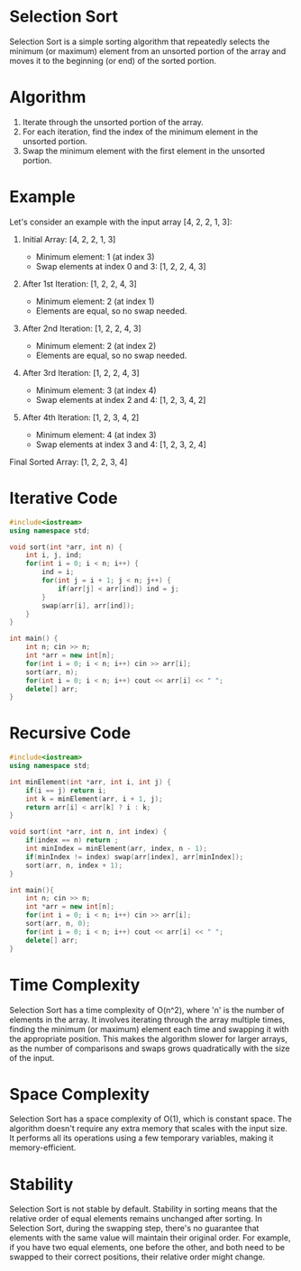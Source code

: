 # Selection Sort

 Selection Sort is a simple sorting algorithm that repeatedly selects the minimum (or maximum) element from an unsorted portion of the array and moves it to the beginning (or end) of the sorted portion. 

# Algorithm

1. Iterate through the unsorted portion of the array.
2. For each iteration, find the index of the minimum element in the unsorted portion.
3. Swap the minimum element with the first element in the unsorted portion.

# Example
Let's consider an example with the input array [4, 2, 2, 1, 3]:

1. Initial Array: [4, 2, 2, 1, 3]
    * Minimum element: 1 (at index 3)
    * Swap elements at index 0 and 3: [1, 2, 2, 4, 3]

2. After 1st Iteration: [1, 2, 2, 4, 3]
    * Minimum element: 2 (at index 1)
    * Elements are equal, so no swap needed.

3. After 2nd Iteration: [1, 2, 2, 4, 3]
    * Minimum element: 2 (at index 2)
    * Elements are equal, so no swap needed.

5. After 3rd Iteration: [1, 2, 2, 4, 3]
   * Minimum element: 3 (at index 4)
   * Swap elements at index 2 and 4: [1, 2, 3, 4, 2]

6. After 4th Iteration: [1, 2, 3, 4, 2]
   * Minimum element: 4 (at index 3)
   * Swap elements at index 3 and 4: [1, 2, 3, 2, 4]

Final Sorted Array: [1, 2, 2, 3, 4]

# Iterative Code

```cpp
#include<iostream>
using namespace std;

void sort(int *arr, int n) {
	int i, j, ind;
	for(int i = 0; i < n; i++) {
		ind = i;
		for(int j = i + 1; j < n; j++) {
			if(arr[j] < arr[ind]) ind = j;
		}
		swap(arr[i], arr[ind]);
	}
}

int main() {
	int n; cin >> n;
	int *arr = new int[n];
	for(int i = 0; i < n; i++) cin >> arr[i];
	sort(arr, n);
	for(int i = 0; i < n; i++) cout << arr[i] << " ";
	delete[] arr;
}
```

# Recursive Code

```cpp
#include<iostream>
using namespace std;

int minElement(int *arr, int i, int j) {
	if(i == j) return i;
	int k = minElement(arr, i + 1, j);
	return arr[i] < arr[k] ? i : k;
}

void sort(int *arr, int n, int index) {
	if(index == n) return ;
	int minIndex = minElement(arr, index, n - 1);
	if(minIndex != index) swap(arr[index], arr[minIndex]);
	sort(arr, n, index + 1);
}

int main(){
	int n; cin >> n;
	int *arr = new int[n];
	for(int i = 0; i < n; i++) cin >> arr[i];
	sort(arr, n, 0);
	for(int i = 0; i < n; i++) cout << arr[i] << " ";
	delete[] arr;
}
```
# Time Complexity
Selection Sort has a time complexity of O(n^2), where 'n' is the number of elements in the array. It involves iterating through the array multiple times, finding the minimum (or maximum) element each time and swapping it with the appropriate position. This makes the algorithm slower for larger arrays, as the number of comparisons and swaps grows quadratically with the size of the input.

# Space Complexity 
Selection Sort has a space complexity of O(1), which is constant space. The algorithm doesn't require any extra memory that scales with the input size. It performs all its operations using a few temporary variables, making it memory-efficient.

# Stability 
Selection Sort is not stable by default. Stability in sorting means that the relative order of equal elements remains unchanged after sorting. In Selection Sort, during the swapping step, there's no guarantee that elements with the same value will maintain their original order. For example, if you have two equal elements, one before the other, and both need to be swapped to their correct positions, their relative order might change.
